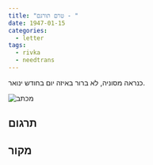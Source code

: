 ```yaml
---
title: "טרם תורגם - "
date: 1947-01-15
categories:
  - letter
tags:
  - rivka
  - needtrans
---
```


כנראה מסוניה, לא ברור באיזה יום בחודש ינואר.

![מכתב](/pupko-papers/assets/images/1947-01-15-unknown.jpg)

## תרגום

## מקור
